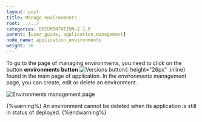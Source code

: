 ```yaml
---
layout: post
title: Manage environments
root: ../../
categories: DOCUMENTATION-2.1.0
parent: [user_guide, application_management]
node_name: application_environments
weight: 30
---
```

To go to the page of managing environments, you need to click on the button __environments button__ ![Versions button](../../images/2.1.0/user_guide/applications/environments_button.png){: height="26px" .inline} found in the main page of application.
In the *environments* management page, you can create, edit or delete an environment.

![Environments management page](../../images/2.1.0/user_guide/applications/app_environments.png)

{%warning%}
An environment cannot be deleted when its application is still in status of deployed.
{%endwarning%}
